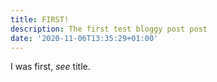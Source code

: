 ```yaml
---
title: FIRST!
description: The first test bloggy post post
date: '2020-11-06T13:35:29+01:00'
---
```

I was first, *see* title.
